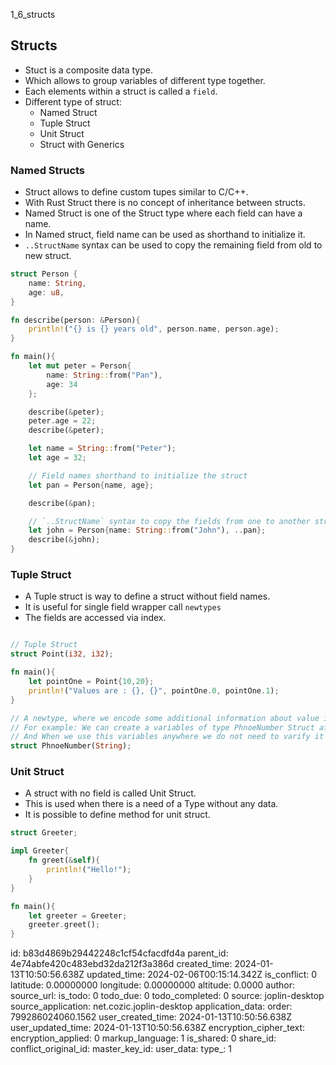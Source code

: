 1_6_structs

## Structs
- Stuct is a composite data type.
- Which allows to group variables of different type together.
- Each elements within a struct is called a `field`.
- Different type of struct:
    - Named Struct
    - Tuple Struct
    - Unit Struct
    - Struct with Generics


### Named Structs
- Struct allows to define custom tupes similar to C/C++.
- With Rust Struct there is no concept of inheritance between structs.
- Named Struct is one of the Struct type where each field can have a name. 
- In Named struct, field name can be used as shorthand to initialize it.
- `..StructName` syntax can be used to copy the remaining field from old to new struct.

```rust
struct Person {
    name: String,
    age: u8,
}

fn describe(person: &Person){
    println!("{} is {} years old", person.name, person.age);
}

fn main(){
    let mut peter = Person{
        name: String::from("Pan"),
        age: 34
    };

    describe(&peter);
    peter.age = 22;
    describe(&peter);

    let name = String::from("Peter");
    let age = 32;

    // Field names shorthand to initialize the struct
    let pan = Person{name, age};

    describe(&pan);

    // `..StructName` syntax to copy the fields from one to another struct
    let john = Person{name: String::from("John"), ..pan};
    describe(&john);
}
```

### Tuple Struct
- A Tuple struct is way to define a struct without field names.
- It is useful for single field wrapper call `newtypes`
- The fields are accessed via index.
```rust

// Tuple Struct
struct Point(i32, i32);

fn main(){
    let pointOne = Point{10,20};
    println!("Values are : {}, {}", pointOne.0, pointOne.1);
}


```

```rust
// A newtype, where we encode some additional information about value in primitive type
// For example: We can create a variables of type PhnoeNumber Struct after verifying the data
// And When we use this variables anywhere we do not need to varify it again
struct PhnoeNumber(String);
```

### Unit Struct
- A struct with no field is called Unit Struct.
- This is used when there is a need of a Type without any data. 
- It is possible to define method for unit struct. 
```rust
struct Greeter;

impl Greeter{
    fn greet(&self){
        println!("Hello!");
    }
}

fn main(){
    let greeter = Greeter;
    greeter.greet();
}
```


id: b83d4869b29442248c1cf54cfacdfd4a
parent_id: 4e74abfe420c483ebd32da212f3a386d
created_time: 2024-01-13T10:50:56.638Z
updated_time: 2024-02-06T00:15:14.342Z
is_conflict: 0
latitude: 0.00000000
longitude: 0.00000000
altitude: 0.0000
author: 
source_url: 
is_todo: 0
todo_due: 0
todo_completed: 0
source: joplin-desktop
source_application: net.cozic.joplin-desktop
application_data: 
order: 799286024060.1562
user_created_time: 2024-01-13T10:50:56.638Z
user_updated_time: 2024-01-13T10:50:56.638Z
encryption_cipher_text: 
encryption_applied: 0
markup_language: 1
is_shared: 0
share_id: 
conflict_original_id: 
master_key_id: 
user_data: 
type_: 1